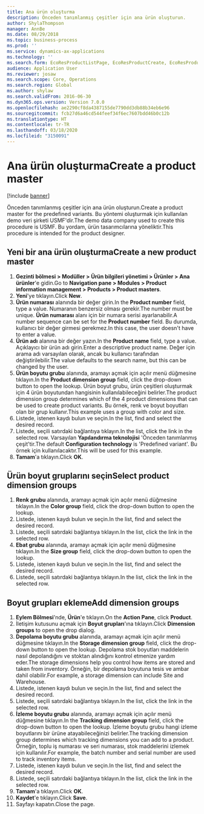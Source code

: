 ```yaml
---
title: Ana ürün oluşturma
description: Önceden tanımlanmış çeşitler için ana ürün oluşturun.
author: ShylaThompson
manager: AnnBe
ms.date: 08/29/2018
ms.topic: business-process
ms.prod: ''
ms.service: dynamics-ax-applications
ms.technology: ''
ms.search.form: EcoResProductListPage, EcoResProductCreate, EcoResProductDetails, EcoResProductInventoryDimensionGroups
audience: Application User
ms.reviewer: josaw
ms.search.scope: Core, Operations
ms.search.region: Global
ms.author: shylaw
ms.search.validFrom: 2016-06-30
ms.dyn365.ops.version: Version 7.0.0
ms.openlocfilehash: ae2290cf8da4387155de7790dd3db88b34eb6e96
ms.sourcegitcommit: fcb27d6a46cd544feef34f6ec7607bdd46b0c12b
ms.translationtype: HT
ms.contentlocale: tr-TR
ms.lasthandoff: 03/18/2020
ms.locfileid: "3150091"
---
```

# <a name="create-a-product-master"></a><span data-ttu-id="bbb8d-103">Ana ürün oluşturma</span><span class="sxs-lookup"><span data-stu-id="bbb8d-103">Create a product master</span></span>

[!include [banner](../../includes/banner.md)]

<span data-ttu-id="bbb8d-104">Önceden tanımlanmış çeşitler için ana ürün oluşturun.</span><span class="sxs-lookup"><span data-stu-id="bbb8d-104">Create a product master for the predefined variants.</span></span> <span data-ttu-id="bbb8d-105">Bu yöntemi oluşturmak için kullanılan demo veri şirketi USMF'dir.</span><span class="sxs-lookup"><span data-stu-id="bbb8d-105">The demo data company used to create this procedure is USMF.</span></span> <span data-ttu-id="bbb8d-106">Bu yordam, ürün tasarımcılarına yöneliktir.</span><span class="sxs-lookup"><span data-stu-id="bbb8d-106">This procedure is intended for the product designer.</span></span>


## <a name="create-a-new-product-master"></a><span data-ttu-id="bbb8d-107">Yeni bir ana ürün oluşturma</span><span class="sxs-lookup"><span data-stu-id="bbb8d-107">Create a new product master</span></span>
1. <span data-ttu-id="bbb8d-108">**Gezinti bölmesi > Modüller > Ürün bilgileri yönetimi > Ürünler > Ana ürünler**'e gidin.</span><span class="sxs-lookup"><span data-stu-id="bbb8d-108">Go to **Navigation pane > Modules > Product information management > Products > Product masters**.</span></span>
2. <span data-ttu-id="bbb8d-109">**Yeni**'ye tıklayın.</span><span class="sxs-lookup"><span data-stu-id="bbb8d-109">Click **New**.</span></span>
3. <span data-ttu-id="bbb8d-110">**Ürün numarası** alanında bir değer girin.</span><span class="sxs-lookup"><span data-stu-id="bbb8d-110">In the **Product number** field, type a value.</span></span> <span data-ttu-id="bbb8d-111">Numaranın benzersiz olması gerekir.</span><span class="sxs-lookup"><span data-stu-id="bbb8d-111">The number must be unique.</span></span> <span data-ttu-id="bbb8d-112">**Ürün numarası** alanı için bir numara serisi ayarlanabilir.</span><span class="sxs-lookup"><span data-stu-id="bbb8d-112">A number sequence can be set for the **Product number** field.</span></span> <span data-ttu-id="bbb8d-113">Bu durumda, kullanıcı bir değer girmesi gerekmez.</span><span class="sxs-lookup"><span data-stu-id="bbb8d-113">In this case, the user doesn't have to enter a value.</span></span>
4. <span data-ttu-id="bbb8d-114">**Ürün adı** alanına bir değer yazın.</span><span class="sxs-lookup"><span data-stu-id="bbb8d-114">In the **Product name** field, type a value.</span></span> <span data-ttu-id="bbb8d-115">Açıklayıcı bir ürün adı girin.</span><span class="sxs-lookup"><span data-stu-id="bbb8d-115">Enter a descriptive product name.</span></span> <span data-ttu-id="bbb8d-116">Değer için arama adı varsayılan olarak, ancak bu kullanıcı tarafından değiştirilebilir.</span><span class="sxs-lookup"><span data-stu-id="bbb8d-116">The value defaults to the search name, but this can be changed by the user.</span></span>
5. <span data-ttu-id="bbb8d-117">**Ürün boyutu grubu** alanında, aramayı açmak için açılır menü düğmesine tıklayın.</span><span class="sxs-lookup"><span data-stu-id="bbb8d-117">In the **Product dimension group** field, click the drop-down button to open the lookup.</span></span> <span data-ttu-id="bbb8d-118">Ürün boyut grubu, ürün çeşitleri oluşturmak için 4 ürün boyutundan hangisinin kullanılabileceğini belirler.</span><span class="sxs-lookup"><span data-stu-id="bbb8d-118">The product dimension group determines which of the 4 product dimensions that can be used to create product variants.</span></span> <span data-ttu-id="bbb8d-119">Bu örnek, renk ve boyut boyutları olan bir grup kullanır.</span><span class="sxs-lookup"><span data-stu-id="bbb8d-119">This example uses a group with color and size.</span></span>
6. <span data-ttu-id="bbb8d-120">Listede, istenen kaydı bulun ve seçin.</span><span class="sxs-lookup"><span data-stu-id="bbb8d-120">In the list, find and select the desired record.</span></span>
7. <span data-ttu-id="bbb8d-121">Listede, seçili satırdaki bağlantıya tıklayın.</span><span class="sxs-lookup"><span data-stu-id="bbb8d-121">In the list, click the link in the selected row.</span></span> <span data-ttu-id="bbb8d-122">Varsayılan **Yapılandırma teknolojisi** 'Önceden tanımlanmış çeşit'tir.</span><span class="sxs-lookup"><span data-stu-id="bbb8d-122">The default **Configuration technology** is 'Predefined variant'.</span></span> <span data-ttu-id="bbb8d-123">Bu örnek için kullanılacaktır.</span><span class="sxs-lookup"><span data-stu-id="bbb8d-123">This will be used for this example.</span></span>
8. <span data-ttu-id="bbb8d-124">**Tamam**'a tıklayın.</span><span class="sxs-lookup"><span data-stu-id="bbb8d-124">Click **OK**.</span></span>

## <a name="select-product-dimension-groups"></a><span data-ttu-id="bbb8d-125">Ürün boyut gruplarını seçin</span><span class="sxs-lookup"><span data-stu-id="bbb8d-125">Select product dimension groups</span></span>
1. <span data-ttu-id="bbb8d-126">**Renk grubu** alanında, aramayı açmak için açılır menü düğmesine tıklayın.</span><span class="sxs-lookup"><span data-stu-id="bbb8d-126">In the **Color group** field, click the drop-down button to open the lookup.</span></span>
2. <span data-ttu-id="bbb8d-127">Listede, istenen kaydı bulun ve seçin.</span><span class="sxs-lookup"><span data-stu-id="bbb8d-127">In the list, find and select the desired record.</span></span>
3. <span data-ttu-id="bbb8d-128">Listede, seçili satırdaki bağlantıya tıklayın.</span><span class="sxs-lookup"><span data-stu-id="bbb8d-128">In the list, click the link in the selected row.</span></span>
4. <span data-ttu-id="bbb8d-129">**Ebat grubu** alanında, aramayı açmak için açılır menü düğmesine tıklayın.</span><span class="sxs-lookup"><span data-stu-id="bbb8d-129">In the **Size group** field, click the drop-down button to open the lookup.</span></span>
5. <span data-ttu-id="bbb8d-130">Listede, istenen kaydı bulun ve seçin.</span><span class="sxs-lookup"><span data-stu-id="bbb8d-130">In the list, find and select the desired record.</span></span>
6. <span data-ttu-id="bbb8d-131">Listede, seçili satırdaki bağlantıya tıklayın.</span><span class="sxs-lookup"><span data-stu-id="bbb8d-131">In the list, click the link in the selected row.</span></span>

## <a name="add-dimension-groups"></a><span data-ttu-id="bbb8d-132">Boyut grupları ekleme</span><span class="sxs-lookup"><span data-stu-id="bbb8d-132">Add dimension groups</span></span>
1. <span data-ttu-id="bbb8d-133">**Eylem Bölmesi**'nde, **Ürün**'e tıklayın.</span><span class="sxs-lookup"><span data-stu-id="bbb8d-133">On the **Action Pane**, click **Product**.</span></span>
2. <span data-ttu-id="bbb8d-134">İletişim kutusunu açmak için **Boyut grupları**'ına tıklayın.</span><span class="sxs-lookup"><span data-stu-id="bbb8d-134">Click **Dimension groups** to open the drop dialog.</span></span>
3. <span data-ttu-id="bbb8d-135">**Depolama boyutu grubu** alanında, aramayı açmak için açılır menü düğmesine tıklayın.</span><span class="sxs-lookup"><span data-stu-id="bbb8d-135">In the **Storage dimension group** field, click the drop-down button to open the lookup.</span></span> <span data-ttu-id="bbb8d-136">Depolama stok boyutları maddelerin nasıl depolandığını ve stoktan alındığını kontrol etmenize yardım eder.</span><span class="sxs-lookup"><span data-stu-id="bbb8d-136">The storage dimensions help you control how items are stored and taken from inventory.</span></span> <span data-ttu-id="bbb8d-137">Örneğin, bir depolama boyutuna tesis ve ambar dahil olabilir.</span><span class="sxs-lookup"><span data-stu-id="bbb8d-137">For example, a storage dimension can include Site and Warehouse.</span></span>
4. <span data-ttu-id="bbb8d-138">Listede, istenen kaydı bulun ve seçin.</span><span class="sxs-lookup"><span data-stu-id="bbb8d-138">In the list, find and select the desired record.</span></span>
5. <span data-ttu-id="bbb8d-139">Listede, seçili satırdaki bağlantıya tıklayın.</span><span class="sxs-lookup"><span data-stu-id="bbb8d-139">In the list, click the link in the selected row.</span></span>
6. <span data-ttu-id="bbb8d-140">**İzleme boyutu grubu** alanında, aramayı açmak için açılır menü düğmesine tıklayın.</span><span class="sxs-lookup"><span data-stu-id="bbb8d-140">In the **Tracking dimension group** field, click the drop-down button to open the lookup.</span></span> <span data-ttu-id="bbb8d-141">İzleme boyutu grubu hangi izleme boyutlarını bir ürüne atayabileceğinizi belirler.</span><span class="sxs-lookup"><span data-stu-id="bbb8d-141">The tracking dimension group determines which tracking dimensions you can add to a product.</span></span> <span data-ttu-id="bbb8d-142">Örneğin, toplu iş numarası ve seri numarası, stok maddelerini izlemek için kullanılır.</span><span class="sxs-lookup"><span data-stu-id="bbb8d-142">For example, the batch number and serial number are used to track inventory items.</span></span>
7. <span data-ttu-id="bbb8d-143">Listede, istenen kaydı bulun ve seçin.</span><span class="sxs-lookup"><span data-stu-id="bbb8d-143">In the list, find and select the desired record.</span></span>
8. <span data-ttu-id="bbb8d-144">Listede, seçili satırdaki bağlantıya tıklayın.</span><span class="sxs-lookup"><span data-stu-id="bbb8d-144">In the list, click the link in the selected row.</span></span>
9. <span data-ttu-id="bbb8d-145">**Tamam**'a tıklayın.</span><span class="sxs-lookup"><span data-stu-id="bbb8d-145">Click **OK**.</span></span>
10. <span data-ttu-id="bbb8d-146">**Kaydet**'e tıklayın.</span><span class="sxs-lookup"><span data-stu-id="bbb8d-146">Click **Save**.</span></span>
11. <span data-ttu-id="bbb8d-147">Sayfayı kapatın.</span><span class="sxs-lookup"><span data-stu-id="bbb8d-147">Close the page.</span></span>

